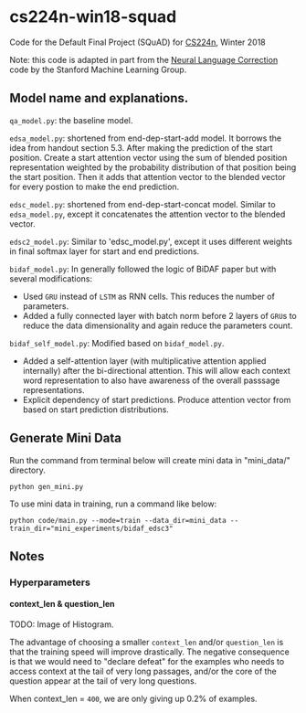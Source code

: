 # cs224n-win18-squad
Code for the Default Final Project (SQuAD) for [CS224n](http://web.stanford.edu/class/cs224n/), Winter 2018

Note: this code is adapted in part from the [Neural Language Correction](https://github.com/stanfordmlgroup/nlc/) code by the Stanford Machine Learning Group.

## Model name and explanations.

`qa_model.py`: the baseline model.

`edsa_model.py`: shortened from end-dep-start-add model. It borrows the idea from handout section 5.3. After making the prediction of the start position. Create a start attention vector using the sum of blended position representation weighted by the probability distribution of that position being the start position. Then it adds that attention vector to the blended vector for every postion to make the end prediction.

`edsc_model.py`: shortened from end-dep-start-concat model. Similar to `edsa_model.py`, except it concatenates the attention vector to the blended vector.

`edsc2_model.py`: Similar to 'edsc_model.py', except it uses different weights in final softmax layer for start and end predictions.

`bidaf_model.py`: In generally followed the logic of BiDAF paper but with several modifications:
  * Used `GRU` instead of `LSTM` as RNN cells. This reduces the number of parameters.
 * Added a fully connected layer with batch norm before 2 layers of `GRU`s to reduce the data dimensionality and again reduce the parameters count.

`bidaf_self_model.py`: Modified based on `bidaf_model.py`.
  * Added a self-attention layer (with multiplicative attention applied internally) after the bi-directional attention. This will allow each context word representation to also have awareness of the overall passsage representations.
  * Explicit dependency of start predictions. Produce attention vector from based on start prediction distributions.

## Generate Mini Data

Run the command from terminal below will create mini data in "mini_data/" directory.

```
python gen_mini.py
```

To use mini data in training, run a command like below:

```
python code/main.py --mode=train --data_dir=mini_data --train_dir="mini_experiments/bidaf_edsc3"
```

## Notes

### Hyperparameters

#### context_len & question_len

TODO: Image of Histogram.

The advantage of choosing a smaller `context_len` and/or `question_len` is that the training speed will improve drastically. The negative consequence is that we would need to "declare defeat" for the examples who needs to access context at the tail of very long passages, and/or the core of the question appear at the tail of very long questions.

When context_len = `400`, we are only giving up 0.2% of examples.

###
